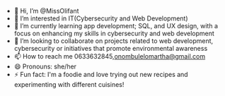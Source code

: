 - 👋 Hi, I’m @MissOlifant
- 👀 I’m interested in IT(Cybersecurity and Web Development)
- 🌱 I’m currently learning app development; SQL, and UX design, with a focus on enhancing my skills in cybersecurity and web development
- 💞️ I’m looking to collaborate on projects related to web development, cybersecurity or initiatives that promote environmental awareness
- 📫 How to reach me 0633632845,onombulelomartha@gmail.com
- 😄 Pronouns: she/her
- ⚡ Fun fact: I'm a foodie and love trying out new recipes and experimenting with different cuisines!

<!---
MissOlifant/MissOlifant is a ✨ special ✨ repository because its `README.md` (this file) appears on your GitHub profile.
You can click the Preview link to take a look at your changes.
--->

